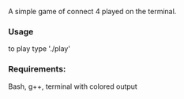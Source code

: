 A simple game of connect 4 played on the terminal.

### Usage
to play type
'./play'

### Requirements: 
Bash, g++, terminal with colored output
